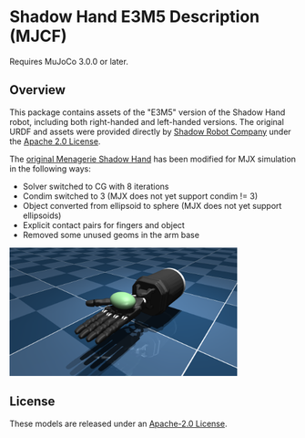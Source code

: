 # Shadow Hand E3M5 Description (MJCF)

Requires MuJoCo 3.0.0 or later.

## Overview

This package contains assets of the "E3M5" version of the Shadow Hand robot,
including both right-handed and left-handed versions.
The original URDF and assets were provided directly by
[Shadow Robot Company](https://www.shadowrobot.com/) under the
[Apache 2.0 License](LICENSE).

The [original Menagerie Shadow Hand](https://github.com/google-deepmind/mujoco_menagerie/tree/main/shadow_hand)
has been modified for MJX simulation in the following ways:

* Solver switched to CG with 8 iterations
* Condim switched to 3 (MJX does not yet support condim != 3)
* Object converted from ellipsoid to sphere (MJX does not yet support ellipsoids)
* Explicit contact pairs for fingers and object
* Removed some unused geoms in the arm base

<p float="left">
  <img src="shadow_hand.png" width="400">
</p>

## License

These models are released under an [Apache-2.0 License](LICENSE).
